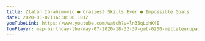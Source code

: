 ```yaml
---
title: Zlatan Ibrahimovic ● Craziest Skills Ever ● Impossible Goals
date: 2020-05-07T16:38:00.101Z
youTubeLink: https://www.youtube.com/watch?v=ln35qLphK4I
fooPlayer: map-birthday-thu-may-07-2020-18-32-37-gmt-0200-mitteleuropaische-sommerzeit-shortname-ibrahimovic-fullname-zlatan-ibrahimovic
---
```

